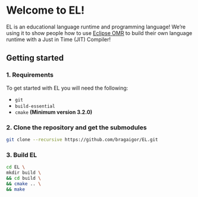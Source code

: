 # Welcome to EL!

EL is an educational language runtime and programming language! We’re using it to show people how to use [Eclipse OMR] to build their own language runtime with a Just in Time (JIT) Compiler!

[Eclipse OMR]: https://github.com/eclipse/omr

## Getting started

### 1. Requirements

To get started with EL you will need the following:

* `git`
* `build-essential`
* `cmake` **(Minimum version 3.2.0)**

### 2. Clone the repository and get the submodules

```sh
git clone --recursive https://github.com/bragaigor/EL.git
```

### 3. Build EL

```sh
cd EL \
mkdir build \
&& cd build \
&& cmake .. \
&& make
```
